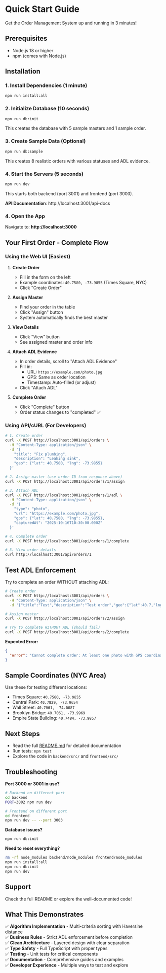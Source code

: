 # Quick Start Guide

Get the Order Management System up and running in 3 minutes!

## Prerequisites

- Node.js 18 or higher
- npm (comes with Node.js)

## Installation

### 1. Install Dependencies (1 minute)

```bash
npm run install:all
```

### 2. Initialize Database (10 seconds)

```bash
npm run db:init
```

This creates the database with 5 sample masters and 1 sample order.

### 3. Create Sample Data (Optional)

```bash
npm run db:sample
```

This creates 8 realistic orders with various statuses and ADL evidence.

### 4. Start the Servers (5 seconds)

```bash
npm run dev
```

This starts both backend (port 3001) and frontend (port 3000).

**API Documentation**: http://localhost:3001/api-docs

### 4. Open the App

Navigate to: **http://localhost:3000**

## Your First Order - Complete Flow

### Using the Web UI (Easiest)

1. **Create Order**
   - Fill in the form on the left
   - Example coordinates: `40.7580, -73.9855` (Times Square, NYC)
   - Click "Create Order"

2. **Assign Master**
   - Find your order in the table
   - Click "Assign" button
   - System automatically finds the best master

3. **View Details**
   - Click "View" button
   - See assigned master and order info

4. **Attach ADL Evidence**
   - In order details, scroll to "Attach ADL Evidence"
   - Fill in:
     - URL: `https://example.com/photo.jpg`
     - GPS: Same as order location
     - Timestamp: Auto-filled (or adjust)
   - Click "Attach ADL"

5. **Complete Order**
   - Click "Complete" button
   - Order status changes to "completed" ✅

### Using API/cURL (For Developers)

```bash
# 1. Create order
curl -X POST http://localhost:3001/api/orders \
  -H "Content-Type: application/json" \
  -d '{
    "title": "Fix plumbing",
    "description": "Leaking sink",
    "geo": {"lat": 40.7580, "lng": -73.9855}
  }'

# 2. Assign master (use order ID from response above)
curl -X POST http://localhost:3001/api/orders/1/assign

# 3. Attach ADL
curl -X POST http://localhost:3001/api/orders/1/adl \
  -H "Content-Type: application/json" \
  -d '{
    "type": "photo",
    "url": "https://example.com/photo.jpg",
    "gps": {"lat": 40.7580, "lng": -73.9855},
    "capturedAt": "2025-10-16T10:30:00.000Z"
  }'

# 4. Complete order
curl -X POST http://localhost:3001/api/orders/1/complete

# 5. View order details
curl http://localhost:3001/api/orders/1
```

## Test ADL Enforcement

Try to complete an order WITHOUT attaching ADL:

```bash
# Create order
curl -X POST http://localhost:3001/api/orders \
  -H "Content-Type: application/json" \
  -d '{"title":"Test","description":"Test order","geo":{"lat":40.7,"lng":-74}}'

# Assign master
curl -X POST http://localhost:3001/api/orders/2/assign

# Try to complete WITHOUT ADL (should fail)
curl -X POST http://localhost:3001/api/orders/2/complete
```

**Expected Error:**
```json
{
  "error": "Cannot complete order: At least one photo with GPS coordinates and timestamp is required"
}
```

## Sample Coordinates (NYC Area)

Use these for testing different locations:

- Times Square: `40.7580, -73.9855`
- Central Park: `40.7829, -73.9654`
- Wall Street: `40.7061, -74.0087`
- Brooklyn Bridge: `40.7061, -73.9969`
- Empire State Building: `40.7484, -73.9857`

## Next Steps

- Read the full [README.md](README.md) for detailed documentation
- Run tests: `npm test`
- Explore the code in `backend/src/` and `frontend/src/`

## Troubleshooting

**Port 3000 or 3001 in use?**
```bash
# Backend on different port
cd backend
PORT=3002 npm run dev

# Frontend on different port  
cd frontend
npm run dev -- --port 3003
```

**Database issues?**
```bash
npm run db:init
```

**Need to reset everything?**
```bash
rm -rf node_modules backend/node_modules frontend/node_modules
npm run install:all
npm run db:init
npm run dev
```

## Support

Check the full README or explore the well-documented code!

## What This Demonstrates

✅ **Algorithm Implementation** - Multi-criteria sorting with Haversine distance  
✅ **Business Rules** - Strict ADL enforcement before completion  
✅ **Clean Architecture** - Layered design with clear separation  
✅ **Type Safety** - Full TypeScript with proper types  
✅ **Testing** - Unit tests for critical components  
✅ **Documentation** - Comprehensive guides and examples  
✅ **Developer Experience** - Multiple ways to test and explore